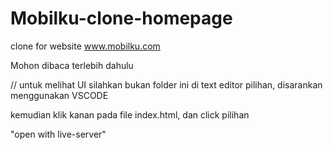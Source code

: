 # Mobilku-clone-homepage
clone for website www.mobilku.com

Mohon dibaca terlebih dahulu

// untuk melihat UI silahkan bukan folder ini di text editor pilihan, disarankan
menggunakan VSCODE

kemudian klik kanan pada file index.html, dan click pilihan 

"open with live-server"
